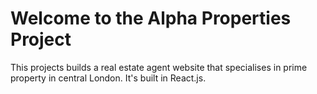 # Welcome to the Alpha Properties Project

This projects builds a real estate agent website that specialises in prime property in central London.
It's built in React.js.

